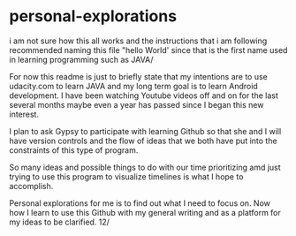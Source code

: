 # personal-explorations

i am not sure how this all works and the instructions that i am following recommended naming this file "hello World' since that
is the first name used in learning programming such as JAVA/

For now this readme is just to briefly state that my intentions are to use udacity.com to learn JAVA and my long term goal is to learn 
Android development. I have been watching Youtube videos off and on for the last several months maybe even a year has passed since I began
this new interest.

I plan to ask Gypsy to participate with learning Github so that she and I will have version controls and the flow of ideas that we both 
have put into the constraints of this type of program.

So many ideas and possible things to do with our time prioritizing amd just trying to use this program to visualize timelines 
is what I hope to accomplish.

Personal explorations for me is to find out what I need to focus on. Now how I learn to use this Github with my general writing and 
as a platform for my ideas to be clarified.
12/
